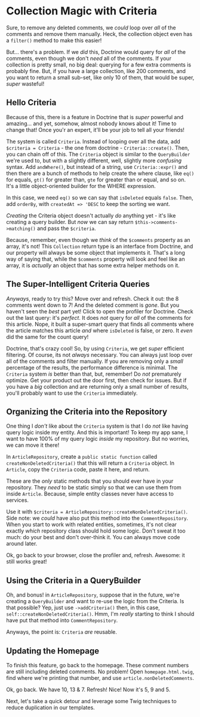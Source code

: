 # Collection Magic with Criteria

Sure, to remove any deleted comments, we *could* loop over *all* of the comments
and remove them manually. Heck, the collection object even has a `filter()` method
to make this easier!

But... there's a problem. If we *did* this, Doctrine would query for *all* of the
comments, even though we don't *need* all of the comments. If your collection is
pretty small, no big deal: querying for a few extra comments is probably fine. But,
if you have a large collection, like 200 comments, and you want to return a small
sub-set, like only 10 of them, that would be super, *super* wasteful!

## Hello Criteria

Because of this, there is a feature in Doctrine that is *super* powerful and amazing...
and yet, somehow, almost nobody knows about it! Time to change that! Once you'r
an expert, it'll be your job to tell all your friends!

The system is called `Criteria`. Instead of looping over all the data, add
`$criteria = Criteria` - the one from doctrine - `Criteria::create()`. Then, you
can chain off of this. The `Criteria` object is similar to the `QueryBuilder` we're
used to, but with a slightly different, well, slightly more *confusing* syntax.
Add `andWhere()`, but instead of a string, use `Criteria::expr()` and then there
are a bunch of methods to help create the where clause, like `eq()` for equals,
`gt()` for greater than, `gte` for greater than or equal, and so on. It's a little
object-oriented builder for the WHERE expression.

In this case, we need `eq()` so we can say that `isDeleted` equals `false`. Then,
add `orderBy`, with `createdAt => 'DESC` to keep the sorting we want.

*Creating* the Criteria object doesn't actually *do* anything yet - it's like creating
a query builder. But *now* we can say return `$this->comments->matching()` and pass
the `$criteria`.

Because, remember, even though we *think* of the `$comments` property as an array,
it's not! This `Collection` return type is an interface from Doctrine, and our property
will always be some object that implements it. That's a long way of saying that,
while the `$comments` property will look and feel like an array, it is *actually*
an object that has some extra helper methods on it.

## The Super-Intelligent Criteria Queries

*Anyways*, ready to try this? Move over and refresh. Check it out: the 8 comments
went down to 7! And the deleted comment is *gone*. But you haven't seen the *best*
part yet! Click to open the profiler for Doctrine. Check out the last query: it's
*perfect*. It does *not* query for *all* of the comments for this article. Nope,
it built a super-smart query that finds all comments where the article matches this
article *and* where `isDeleted` is false, or zero. It *even* did the same for the
count query!

Doctrine, that's crazy cool! So, by using `Criteria`, we get *super* efficient
filtering. Of course, its not *always* necessary. You can always just loop over
all of the comments and filter manually. If you are removing only a *small* percentage
of the results, the performance difference is minimal. The `Criteria` system *is*
better than that, but, remember! Do *not* prematurely optimize. Get your product
out the door first, then check for issues. But if you have a *big* collection and
are returning only a small number of results, you'll probably want to use the
`Criteria` immediately.

## Organizing the Criteria into the Repository

One thing I *don't* like about the `Criteria` system is that I do *not* like having
query logic inside my entity. And this is important! To keep my app sane, I want
to have 100% of my query logic *inside* my repository. But no worries, we can move
it there!

In `ArticleRepository`, create a `public static function` called
`createNonDeletedCriteria()` that this will return a `Criteria` object. In `Article`,
copy the `Criteria` code, paste it here, and return.

These are the *only* static methods that you should ever have in your repository.
They *need* to be static simply so that we can use them from inside `Article`. Because,
simple entity classes never have access to services.

Use it with `$criteria = ArticleRepository::createNonDeletedCriteria()`. Side note:
we *could* have also put this method into the `CommentRepository`. When you start
to work with related entities, sometimes, it's not clear exactly *which* repository
class should hold some logic. Don't sweat it too much: do your best and don't
over-think it. You can always move code around later.

Ok, go back to your browser, close the profiler and, refresh. Awesome: it still
works great!

## Using the Criteria in a QueryBuilder

Oh, and bonus! in `ArticleRepository`, suppose that in the future, we're creating
a `QueryBuilder` and want to re-use the logic from the Criteria. Is that possible?
Yep, just use `->addCriteria()` then, in this case, `self::createNonDeletedCriteria()`.
Hmm, I'm *really* starting to think I should have put that method into `CommentRepository`.

Anyways, the point is: `Criteria` *are* reusable.

## Updating the Homepage

To finish this feature, go back to the homepage. These comment numbers are still
including deleted comments. No problem! Open `homepage.html.twig`, find where we're
printing that number, and use `article.nonDeletedComments`.

Ok, go back. We have 10, 13 & 7. Refresh! Nice! Now it's 5, 9 and 5.

Next, let's take a quick detour and leverage some Twig techniques to reduce duplication
in our templates.

